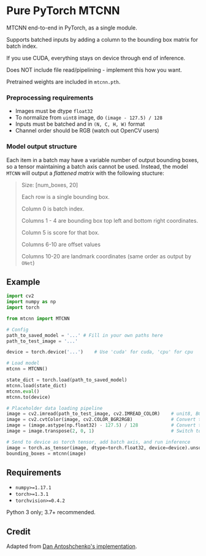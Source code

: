 # Pure PyTorch MTCNN

MTCNN end-to-end in PyTorch, as a single module.

Supports batched inputs by adding a column to the bounding box matrix for batch index.

If you use CUDA, everything stays on device through end of inference.

Does NOT include file read/pipelining - implement this how you want. 

Pretrained weights are included in `mtcnn.pth`.

### Preprocessing requirements
- Images must be dtype `float32`
- To normalize from `uint8` image, do `(image - 127.5) / 128`
- Inputs must be batched and in `(N, C, H, W)` format
- Channel order should be RGB (watch out OpenCV users)

### Model output structure
Each item in a batch may have a variable number of output bounding boxes, so a tensor maintaining a batch axis cannot be used. Instead, the model `MTCNN` will output a *flattened matrix* with the following stucture:

> Size: [num_boxes, 20]
>
> Each row is a single bounding box.
>
> Column 0 is batch index.
> 
> Columns 1 - 4 are bounding box top left and bottom right coordinates.
>
> Column 5 is score for that box.
>
> Columns 6-10 are offset values
>
> Columns 10-20 are landmark coordinates (same order as output by `ONet`)


## Example
```python
import cv2
import numpy as np
import torch

from mtcnn import MTCNN

# Config
path_to_saved_model = '...' # Fill in your own paths here
path_to_test_image = '...'

device = torch.device('...')    # Use 'cuda' for cuda, 'cpu' for cpu

# Load model
mtcnn = MTCNN()

state_dict = torch.load(path_to_saved_model)
mtcnn.load(state_dict)
mtcnn.eval()
mtcnn.to(device)

# Placeholder data loading pipeline
image = cv2.imread(path_to_test_image, cv2.IMREAD_COLOR)    # unit8, BGR, HWC
image = cv2.cvtColor(image, cv2.COLOR_BGR2RGB)              # Convert to RGB
image = (image.astype(np.float32) - 127.5) / 128            # Convert to float32 and normalize
image = image.transpose(2, 0, 1)                            # Switch to CHW

# Send to device as torch tensor, add batch axis, and run inference
image = torch.as_tensor(image, dtype=torch.float32, device=device).unsqueeze(0)
bounding_boxes = mtcnn(image)
```


## Requirements
- `numpy>=1.17.1`
- `torch>=1.3.1`
- `torchvision>=0.4.2`

Python 3 only; 3.7+ recommended.


## Credit
Adapted from [Dan Antoshchenko's implementation](https://github.com/TropComplique/mtcnn-pytorch).
